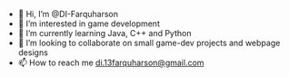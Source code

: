 - 👋 Hi, I’m @DI-Farquharson
- 👀 I’m interested in game development
- 🌱 I’m currently learning Java, C++ and Python
- 💞️ I’m looking to collaborate on small game-dev projects and webpage designs
- 📫 How to reach me di.13farquharson@gmail.com

<!---
DI-Farquharson/DI-Farquharson is a ✨ special ✨ repository because its `README.md` (this file) appears on your GitHub profile.
You can click the Preview link to take a look at your changes.
--->
